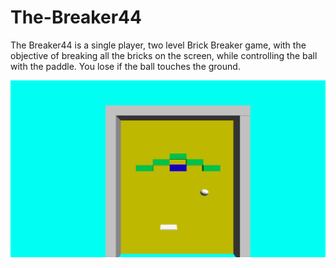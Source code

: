 # The-Breaker44

The Breaker44 is a single player, two level Brick Breaker game, with the objective of breaking all the bricks on the screen, while controlling the ball with the paddle. You lose if the ball touches the ground.

![Sample Image](https://github.com/BhavyaC16/The-Breaker44/blob/master/TheBreaker44.png)

